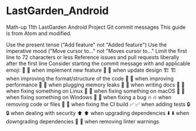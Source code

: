 # LastGarden_Android
Math-up 11th LastGarden Android Project
Git commit messages
This guide is from Atom and modified.

Use the present tense ("Add feature" not "Added feature")
Use the imperative mood ("Move cursor to..." not "Moves cursor to..."
Limit the first line to 72 characters or less
Reference issues and pull requests liberally after the first line
Consider starting the commit message with and applicable emoji:
🚀 :rocket: when implement new feature
🎨 :art: when update design
🏗️ :building_construction: when improving the format/structure of the code
🐎 :racehorse: when improving performance
🚱 :non-potable_water: when plugging memory leaks
📝 :memo: when writing docs
🐧 :penguin: when fixing something on Linux
🍎 :apple: when fixing something on macOS
🏁 :checkered_flag: when fixing something on Windows
🐛 :bug: when fixing a bug
🔥 :fire: when removing code or files
💚 :green_heart: when fixing the CI build
✅ :white_check_mark: when adding tests
🔒 :lock: when dealing with security
⬆️ :arrow_up: when upgrading dependencies
⬇️ :arrow_down: when downgrading dependencies
👕 :shirt: when removing linter warnings
